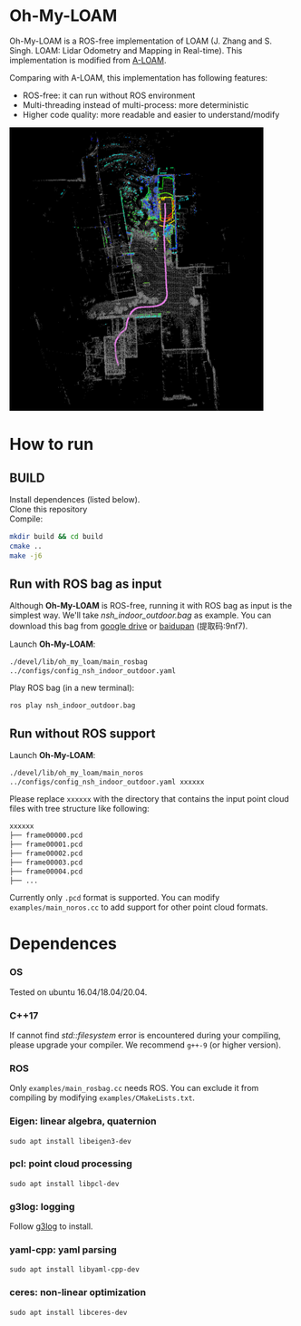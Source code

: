 # Oh-My-LOAM

Oh-My-LOAM is a ROS-free implementation of LOAM (J. Zhang and S. Singh. LOAM: Lidar Odometry and Mapping in Real-time). 
This implementation is modified from [A-LOAM](https://github.com/HKUST-Aerial-Robotics/A-LOAM). 

Comparing with A-LOAM, this implementation has following features:

- ROS-free: it can run without ROS environment
- Multi-threading instead of multi-process: more deterministic
- Higher code quality: more readable and easier to understand/modify

<img src="images/nsh_indoor_outdoor.png" alt="nsh_indoor_outdoor" height="500" align="bottom" />

# How to run
## BUILD

Install dependences (listed below).\
Clone this repository\
Compile: 
```bash
mkdir build && cd build
cmake ..
make -j6
```

## Run with ROS bag as input
Although **Oh-My-LOAM** is ROS-free, running it with ROS bag as input is the simplest way.
We'll take *nsh_indoor_outdoor.bag* as example. 
You can download this bag from [google drive](https://drive.google.com/file/d/1s05tBQOLNEDDurlg48KiUWxCp-YqYyGH/view) or [baidupan](https://pan.baidu.com/s/1TbfMQ3Rvmmn1hCjFhXSPcQ) (提取码:9nf7).

Launch **Oh-My-LOAM**: 
```
./devel/lib/oh_my_loam/main_rosbag ../configs/config_nsh_indoor_outdoor.yaml
```
Play ROS bag (in a new terminal):
```
ros play nsh_indoor_outdoor.bag
```

## Run without ROS support
Launch **Oh-My-LOAM**:
```
./devel/lib/oh_my_loam/main_noros ../configs/config_nsh_indoor_outdoor.yaml xxxxxx
```
Please replace `xxxxxx` with the directory that contains the input point cloud files with tree structure like following: 
```
xxxxxx
├── frame00000.pcd               
├── frame00001.pcd               
├── frame00002.pcd               
├── frame00003.pcd               
├── frame00004.pcd
├── ...          
```
Currently only `.pcd` format is supported. 
You can modify `examples/main_noros.cc` to add support for other point cloud formats.  

# Dependences

### OS
Tested on ubuntu 16.04/18.04/20.04.

### C++17
If cannot find *std::filesystem* error is encountered during your compiling, please upgrade your compiler. 
We recommend `g++-9` (or higher version).

### ROS
Only `examples/main_rosbag.cc` needs ROS. You can exclude it from compiling by modifying `examples/CMakeLists.txt`.

### Eigen: linear algebra, quaternion
```
sudo apt install libeigen3-dev
```

### pcl: point cloud processing
```
sudo apt install libpcl-dev
```

### g3log: logging
Follow [g3log](https://github.com/KjellKod/g3log) to install.

### yaml-cpp: yaml parsing
```
sudo apt install libyaml-cpp-dev
```

### ceres: non-linear optimization
```
sudo apt install libceres-dev
```